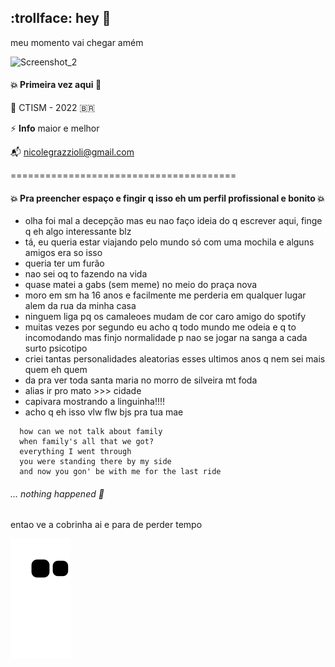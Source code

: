 ## :trollface: hey 👋

meu momento vai chegar amém

![Screenshot_2](https://user-images.githubusercontent.com/85495959/175183368-84dffe8b-780d-4359-a37a-f5059d00b495.jpg)

#### :boom: Primeira vez aqui :snail:

:dart: CTISM - 2022 :brazil:

⚡ **Info** maior e melhor 

:mailbox_with_mail: nicolegrazzioli@gmail.com

=======================================
#### :boom: Pra preencher espaço e fingir q isso eh um perfil profissional e bonito :boom:
- olha foi mal a decepção mas eu nao faço ideia do q escrever aqui, finge q eh algo interessante blz
- tá, eu queria estar viajando pelo mundo só com uma mochila e alguns amigos era so isso 
- queria ter um furão
- nao sei oq to fazendo na vida
- quase matei a gabs (sem meme) no meio do praça nova
- moro em sm ha 16 anos e facilmente me perderia em qualquer lugar alem da rua da minha casa
- ninguem liga pq os camaleoes mudam de cor caro amigo do spotify
- muitas vezes por segundo eu acho q todo mundo me odeia e q to incomodando mas finjo normalidade p nao se jogar na sanga a cada surto psicotipo 
- criei tantas personalidades aleatorias esses ultimos anos q nem sei mais quem eh quem
- da pra ver toda santa maria no morro de silveira mt foda
- alias ir pro mato >>> cidade
- capivara mostrando a linguinha!!!!
- acho q eh isso vlw flw bjs pra tua mae

```
  how can we not talk about family
  when family's all that we got?
  everything I went through
  you were standing there by my side
  and now you gon' be with me for the last ride
```

###### *... nothing happened* :rocket:
entao ve a cobrinha ai e para de perder tempo

![Snake animation](https://github.com/nicolegg13/nicolegg13/blob/output/github-contribution-grid-snake.svg)

